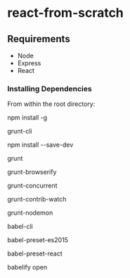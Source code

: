 # react-from-scratch

## Requirements

- Node
- Express
- React

### Installing Dependencies

From within the root directory:

npm install -g

grunt-cli

npm install --save-dev

grunt

grunt-browserify

grunt-concurrent

grunt-contrib-watch

grunt-nodemon

babel-cli

babel-preset-es2015

babel-preset-react

babelify open
